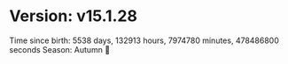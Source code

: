 # Version: v15.1.28
Time since birth: 5538 days, 132913 hours, 7974780 minutes, 478486800 seconds
Season: Autumn 🍁
